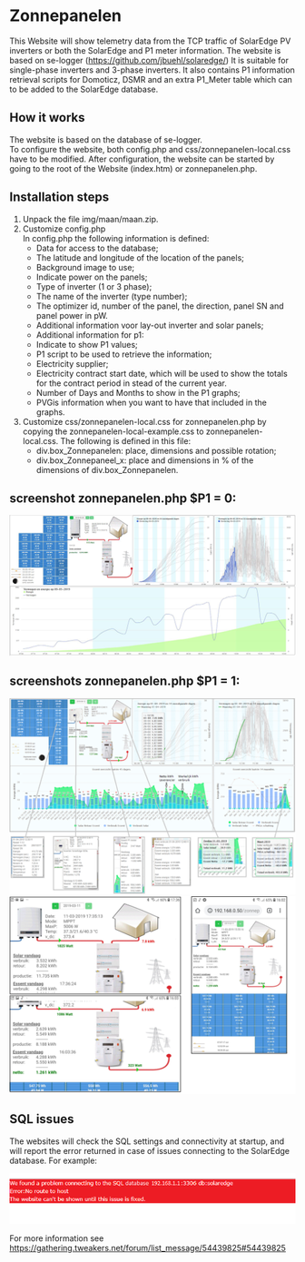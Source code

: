 # Zonnepanelen
This Website will show telemetry data from the TCP traffic of SolarEdge PV inverters or both the SolarEdge and P1 meter information.
The website is based on se-logger (https://github.com/jbuehl/solaredge/)
It is suitable for single-phase inverters and 3-phase inverters.
It also contains P1 information retrieval scripts for Domoticz, DSMR and an extra P1_Meter table which can to be added to the SolarEdge database.

## How it works
The website is based on the database of se-logger.  
To configure the website, both config.php and css/zonnepanelen-local.css have to be modified.
After configuration, the website can be started by going to the root of the Website (index.htm) or zonnepanelen.php.

## Installation steps
1. Unpack the file img/maan/maan.zip.
2. Customize config.php  
In config.php the following information is defined:  
   - Data for access to the database;
   - The latitude and longitude of the location of the panels;
   - Background image to use;
   - Indicate power on the panels;
   - Type of inverter (1 or 3 phase);
   - The name of the inverter (type number);
   - The optimizer id, number of the panel, the direction, panel SN and panel power in pW.
   - Additional information voor lay-out inverter and solar panels;
   - Additional information for p1:
   - Indicate to show P1 values;
   - P1 script to be used to retrieve the information;
   - Electricity supplier;
   - Electricity contract start date, which will be used to show the totals for the contract period in stead of the current year.
   - Number of Days and Months to show in the P1 graphs;
   - PVGis information when you want to have that included in the graphs.
3. Customize css/zonnepanelen-local.css for zonnepanelen.php by copying the zonnepanelen-local-example.css to zonnepanelen-local.css.  The following is defined in this file:  
   - div.box_Zonnepanelen: place, dimensions and possible rotation;
   - div.box_Zonnepaneel_x: place and dimensions in % of the dimensions of div.box_Zonnepanelen.

## screenshot zonnepanelen.php $P1 = 0:
  ![Alt text](docs/zonnepanelen.png?raw=true "zonnepanelen.php")

## screenshots zonnepanelen.php $P1 = 1:
  ![Alt text](docs/zonnepanelen-electra_LT_new.PNG?raw=true "Laptop")
  ![Alt text](docs/zonnepanelen-electra_Mobiel.jpg?raw=true "Mobile portrait")

## SQL issues
The websites will check the SQL settings and connectivity at startup, and will report the error returned in case of issues connecting to the SolarEdge database. For example:

![Alt text](docs/sql-error.png?raw=true "Mobile portrait")

For more information see https://gathering.tweakers.net/forum/list_message/54439825#54439825
